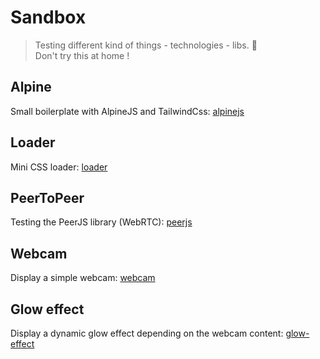 # Sandbox
> Testing different kind of things - technologies - libs. :space_invader:  
> Don't try this at home !



## Alpine
Small boilerplate with AlpineJS and TailwindCss: [alpinejs](alpinejs)


## Loader
Mini CSS loader: [loader](loader)


## PeerToPeer
Testing the PeerJS library (WebRTC): [peerjs](peerjs)


## Webcam
Display a simple webcam: [webcam](webcam)


## Glow effect
Display a dynamic glow effect depending on the webcam content: [glow-effect](glow-effect)
